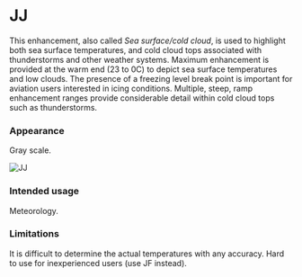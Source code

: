 # JJ

This enhancement, also called *Sea surface/cold cloud*, is used to highlight both sea surface temperatures, and cold
cloud tops associated with thunderstorms and other weather systems. Maximum enhancement is provided at the warm end (23 to 0C) to depict sea surface temperatures and low clouds. The presence of a freezing level break point is important for aviation
users interested in icing conditions. Multiple, steep, ramp enhancement ranges provide considerable detail within cold cloud tops such as thunderstorms.

### Appearance

Gray scale.

![JJ](lut/cal/WXtoImg-JJ.png)

### Intended usage

Meteorology.

### Limitations

It is difficult to determine the actual temperatures with any accuracy.
Hard to use for inexperienced users (use JF instead).